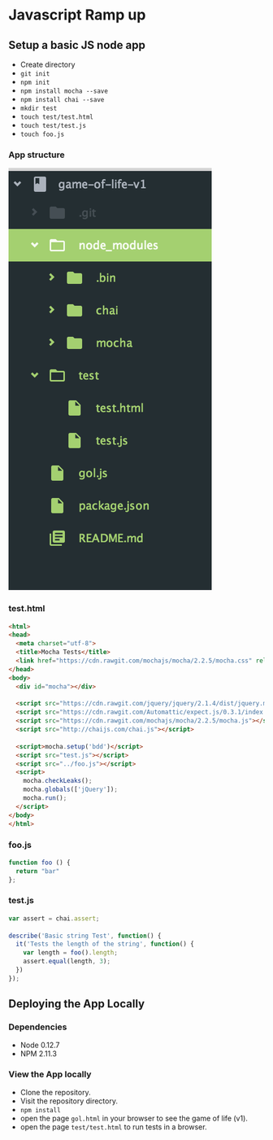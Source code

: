 # Javascript Ramp up

## Setup a basic JS node app

* Create directory
* `git init`
* `npm init`
* `npm install mocha --save`
* `npm install chai --save`
* `mkdir test`
* `touch test/test.html`
* `touch test/test.js`
* `touch foo.js`

### App structure
![tree structure](public/images/tree.png)
### test.html
```html
<html>
<head>
  <meta charset="utf-8">
  <title>Mocha Tests</title>
  <link href="https://cdn.rawgit.com/mochajs/mocha/2.2.5/mocha.css" rel="stylesheet" />
</head>
<body>
  <div id="mocha"></div>

  <script src="https://cdn.rawgit.com/jquery/jquery/2.1.4/dist/jquery.min.js"></script>
  <script src="https://cdn.rawgit.com/Automattic/expect.js/0.3.1/index.js"></script>
  <script src="https://cdn.rawgit.com/mochajs/mocha/2.2.5/mocha.js"></script>
  <script src="http://chaijs.com/chai.js"></script>

  <script>mocha.setup('bdd')</script>
  <script src="test.js"></script>
  <script src="../foo.js"></script>
  <script>
    mocha.checkLeaks();
    mocha.globals(['jQuery']);
    mocha.run();
  </script>
</body>
</html>
```

### foo.js
```js
function foo () {
  return "bar"
};
```

### test.js
```js
var assert = chai.assert;

describe('Basic string Test', function() {
  it('Tests the length of the string', function() {
    var length = foo().length;
    assert.equal(length, 3);
  })
});
```
## Deploying the App Locally
### Dependencies
* Node 0.12.7
* NPM 2.11.3

### View the App locally

* Clone the repository.
* Visit the repository directory.
* `npm install`
* open the page `gol.html` in your browser to see the game of life (v1).
* open the page `test/test.html` to run tests in a browser.
